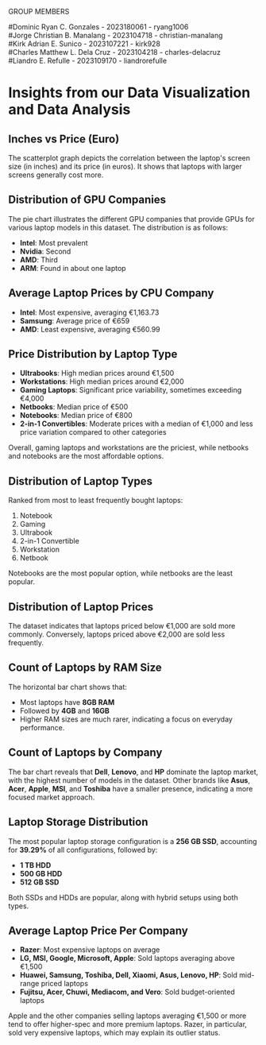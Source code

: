 GROUP MEMBERS

#Dominic Ryan C. Gonzales - 2023180061 - ryang1006
<br>
#Jorge Christian B. Manalang - 2023104718 - christian-manalang
<br>
#Kirk Adrian E. Sunico - 2023107221 - kirk928
<br>
#Charles Matthew L. Dela Cruz - 2023104218 - charles-delacruz
<br>
#Liandro E. Refulle - 2023109170 - liandrorefulle

# Insights from our Data Visualization and Data Analysis

## Inches vs Price (Euro)
The scatterplot graph depicts the correlation between the laptop's screen size (in inches) and its price (in euros). It shows that laptops with larger screens generally cost more.

## Distribution of GPU Companies
The pie chart illustrates the different GPU companies that provide GPUs for various laptop models in this dataset. The distribution is as follows:
- **Intel**: Most prevalent
- **Nvidia**: Second
- **AMD**: Third
- **ARM**: Found in about one laptop

## Average Laptop Prices by CPU Company
- **Intel**: Most expensive, averaging €1,163.73
- **Samsung**: Average price of €659
- **AMD**: Least expensive, averaging €560.99

## Price Distribution by Laptop Type
- **Ultrabooks**: High median prices around €1,500
- **Workstations**: High median prices around €2,000
- **Gaming Laptops**: Significant price variability, sometimes exceeding €4,000
- **Netbooks**: Median price of €500
- **Notebooks**: Median price of €800
- **2-in-1 Convertibles**: Moderate prices with a median of €1,000 and less price variation compared to other categories

Overall, gaming laptops and workstations are the priciest, while netbooks and notebooks are the most affordable options.

## Distribution of Laptop Types
Ranked from most to least frequently bought laptops:
1. Notebook
2. Gaming
3. Ultrabook
4. 2-in-1 Convertible
5. Workstation
6. Netbook

Notebooks are the most popular option, while netbooks are the least popular.

## Distribution of Laptop Prices
The dataset indicates that laptops priced below €1,000 are sold more commonly. Conversely, laptops priced above €2,000 are sold less frequently.

## Count of Laptops by RAM Size
The horizontal bar chart shows that:
- Most laptops have **8GB RAM**
- Followed by **4GB** and **16GB**
- Higher RAM sizes are much rarer, indicating a focus on everyday performance.

## Count of Laptops by Company
The bar chart reveals that **Dell**, **Lenovo**, and **HP** dominate the laptop market, with the highest number of models in the dataset. Other brands like **Asus**, **Acer**, **Apple**, **MSI**, and **Toshiba** have a smaller presence, indicating a more focused market approach.

## Laptop Storage Distribution
The most popular laptop storage configuration is a **256 GB SSD**, accounting for **39.29%** of all configurations, followed by:
- **1 TB HDD**
- **500 GB HDD**
- **512 GB SSD**

Both SSDs and HDDs are popular, along with hybrid setups using both types.

## Average Laptop Price Per Company
- **Razer**: Most expensive laptops on average
- **LG, MSI, Google, Microsoft, Apple**: Sold laptops averaging above €1,500
- **Huawei, Samsung, Toshiba, Dell, Xiaomi, Asus, Lenovo, HP**: Sold mid-range priced laptops
- **Fujitsu, Acer, Chuwi, Mediacom, and Vero**: Sold budget-oriented laptops

Apple and the other companies selling laptops averaging €1,500 or more tend to offer higher-spec and more premium laptops. Razer, in particular, sold very expensive laptops, which may explain its outlier status.

